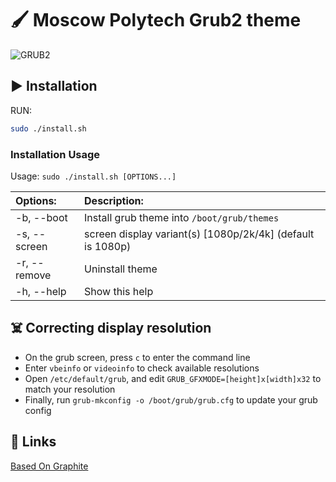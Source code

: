 # 🖌️ Moscow Polytech Grub2 theme

![GRUB2](https://github.com/user-attachments/assets/d5c539e4-0614-492d-8eb1-c9bb91ae93bf)

## ▶️ Installation

RUN:

```sh
sudo ./install.sh
```

### Installation Usage

Usage:  `sudo ./install.sh [OPTIONS...]`

|  Options:              | Description: |
|:-----------------------|:-------------|
| -b, --boot             | Install grub theme into `/boot/grub/themes` |
| -s, --screen           | screen display variant(s) [1080p/2k/4k] (default is 1080p) |
| -r, --remove           | Uninstall theme |
| -h, --help             | Show this help |

## ☠️ Correcting display resolution
 - On the grub screen, press `c` to enter the command line
 - Enter `vbeinfo` or `videoinfo` to check available resolutions
 - Open `/etc/default/grub`, and edit `GRUB_GFXMODE=[height]x[width]x32` to match your resolution
 - Finally, run `grub-mkconfig -o /boot/grub/grub.cfg` to update your grub config

## 🔗 Links
[Based On Graphite](https://github.com/vinceliuice/Graphite-gtk-theme/tree/main)
